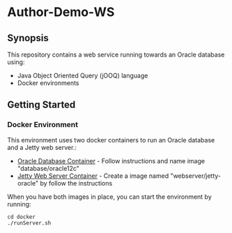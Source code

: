 # Author-Demo-WS

## Synopsis

This repository contains a web service running towards an Oracle database using:

- Java Object Oriented Query (jOOQ) language
- Docker environments

## Getting Started

### Docker Environment

This environment uses two docker containers to run an Oracle database and a Jetty web server.:

* [Oracle Database Container](https://github.com/oracle/docker-images/tree/master/OracleDatabase) - Follow instructions and name image "database/oracle12c"
* [Jetty Web Server Container](docker/jetty-env) - Create a image named "webserver/jetty-oracle" by follow the instructions 

When you have both images in place, you can start the environment by running:

```
cd docker
./runServer.sh
```




